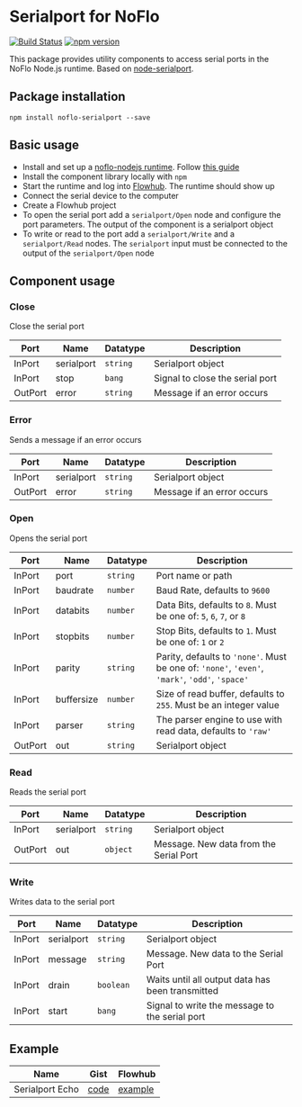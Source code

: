 # Serialport for NoFlo
[![Build Status](https://secure.travis-ci.org/razueroh/noflo-serialport.png?branch=master)](http://travis-ci.org/razueroh/noflo-serialport) [![npm version](https://badge.fury.io/js/noflo-serialport.svg)](https://badge.fury.io/js/noflo-serialport)

This package provides utility components to access serial ports in the NoFlo Node.js runtime. Based on [node-serialport](https://github.com/voodootikigod/node-serialport).

## Package installation

    npm install noflo-serialport --save

## Basic usage

- Install and set up a [noflo-nodejs runtime](https://github.com/noflo/noflo-nodejs#noflo-nodejs-runtime-environment). Follow [this guide](http://docs.flowhub.io/article/84-getting-started-node-js)
- Install the component library locally with `npm`
- Start the runtime and log into [Flowhub](http://app.flowhub.io). The runtime should show up
- Connect the serial device to the computer
- Create a Flowhub project
- To open the serial port add a `serialport/Open` node and configure the port parameters. The output of the component is a serialport object
- To write or read to the port add a `serialport/Write` and a `serialport/Read` nodes. The `serialport` input must be connected to the output of the `serialport/Open` node

## Component usage

### Close

Close the serial port

Port | Name | Datatype | Description
-----|------|----------|-------------
InPort | serialport | ```string``` | Serialport object
InPort | stop | ```bang``` | Signal to close the serial port
OutPort | error | ```string``` | Message if an error occurs

### Error

Sends a message if an error occurs

Port | Name | Datatype | Description
-----|------|----------|-------------
InPort | serialport | ```string``` | Serialport object
OutPort | error | ```string``` | Message if an error occurs

### Open

Opens the serial port

Port | Name | Datatype | Description
-----|------|----------|-------------
InPort | port | ```string``` | Port name or path
InPort | baudrate | ```number``` | Baud Rate, defaults to `9600`
InPort | databits | ```number``` | Data Bits, defaults to `8`. Must be one of: `5`, `6`, `7`, or `8`
InPort | stopbits | ```number``` | Stop Bits, defaults to `1`. Must be one of: `1` or `2`
InPort | parity | ```string``` | Parity, defaults to `'none'`. Must be one of: `'none'`, `'even'`, `'mark'`, `'odd'`, `'space'`
InPort | buffersize | ```number``` | Size of read buffer, defaults to `255`. Must be an integer value
InPort | parser | ```string``` | The parser engine to use with read data, defaults to `'raw'`
OutPort | out | ```string``` | Serialport object

### Read

Reads the serial port

Port | Name | Datatype | Description
-----|------|----------|-------------
InPort | serialport | ```string``` | Serialport object
OutPort | out | ```object``` | Message. New data from the Serial Port

### Write

Writes data to the serial port

Port | Name | Datatype | Description
-----|------|----------|-------------
InPort | serialport | ```string``` | Serialport object
InPort | message | ```string``` | Message. New data to the Serial Port
InPort | drain | ```boolean``` | Waits until all output data has been transmitted
InPort | start | ```bang``` | Signal to write the message to the serial port

## Example

Name | Gist | Flowhub
-----|------|--------
Serialport Echo | [code](https://gist.github.com/razueroh/0b0f5fbd8485c69391fb) | [example](https://app.flowhub.io/#example/0b0f5fbd8485c69391fb)
